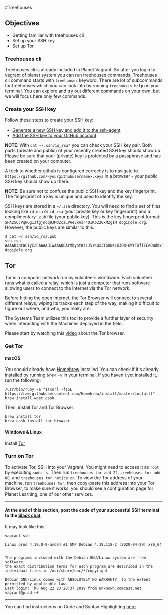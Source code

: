 #Treehouses

## Objectives

* Getting familiar with treehouses cli 
* Set up your SSH key
* Set up Tor

### Treehouses cli

Treehouses cli is already included in Planet Vagrant. So after you login to vagrant of planet system you can run treehouses commands. Treehouses cli command starts with `treehouses` keyword.
There are lot of subcommands for treehouses which you can look into by running
`treehouses help` on your terminal.
You can explore and try out different commands on your own, but we will focus here only few commands.

### Create your SSH key

Follow these steps to create your SSH key:
- [Generate a new SSH key and add it to the ssh-agent](https://help.github.com/en/articles/generating-a-new-ssh-key-and-adding-it-to-the-ssh-agent)  
- [Add the SSH key to your GitHub account](https://help.github.com/en/articles/adding-a-new-ssh-key-to-your-github-account)

**NOTE**: With `cat ~/.ssh/id_rsa*` you can check your SSH key pair. Both parts (private and public) of your recently created SSH key should show up. Please be sure that your (private) key is protected by a passphrase and has been created on your computer.

A trick to whether github is configured correctly is to navigate to `https://github.com/<yourgithubusername>.keys` in a browser - your public SSH key should show up there.

**NOTE**: Be sure not to confuse the public SSH key and the key fingerprint. The fingerprint of a key is unique and used to identify the key. 

SSH keys are stored in a `~/.ssh` directory. You will need to find a set of files looking like `id_dsa` or `id_rsa` (your private key or key fingerprint) and a complimentary `.pub` file (your public key).
This is the key fingerprint format: `SHA256:PqNGgIJfgjnoq9JMd2czLPAevkAzr4OIKb22GxMZg1M dogi@ole.org`.
However, the public keys are similar to this: 
```
$ cat ~/.ssh/id_rsa.pub
ssh-rsa AAAAB3NzaC1yc2EAAAABIwAAAQEArMkyotKz1J5+Kux3ToBNe+X3Qm+6WzTXflEEeOWdmxDZ5f5le7Ujes81ybRnavWSNR2TGr1evigE7vGsxHm2aEeR0YICWR24lPcJ2FUROmEdwn2OjDzh1YcKJDNvlMzXt1x0dNeEkSisHpk6p5RJ7OfCtyD/OjKhGyajbxS/n3RDSMgND46M7AiiaaIzlut3D09Gyhd93t16NTyR9Ej1RRRk8z9of3qLwhC1AqVJpSkuWn9+q111AfljsVZCHHDLw0+j7NIntk5x+yzrl2QQECNEaPpm1Pt4gmLG2nnrNjPAtrjWIfyWfhdSbgk/QscAE2XpCYoSFBW9d8bdIVMfSw== dogi@ole.org
```

## Tor
Tor is a computer network run by volunteers worldwide. Each volunteer runs what is called a relay, which is just a computer that runs software allowing users to connect to the Internet via the Tor network.

Before hitting the open Internet, the Tor Browser will connect to several different relays, wiping its tracks each step of the way, making it difficult to figure out where, and who, you really are.

The Systems Team utilizes this tool to provide a further layer of security when interacting with the Machines deployed in the field.

Please start by watching this [video](https://www.youtube.com/watch?v=6czcc1gZ7Ak) about the Tor browser.

### Get Tor

#### macOS

You should already have [Homebrew](https://brew.sh) installed.  You can check if it's already installed by running `brew -v` in your terminal.  If you haven't yet installed it, run the following:
```
/usr/bin/ruby -e "$(curl -fsSL https://raw.githubusercontent.com/Homebrew/install/master/install)"
brew install wget cask
```

Then, install Tor and Tor Browser:
```
brew install tor
brew cask install tor-browser
```

#### Windows & Linux

Install [Tor](https://www.torproject.org/download/)


### Turn on Tor

To activate Tor, SSH into your Vagrant. You might need to access it as `root` by executing `sudo -s`. Then run `treehouses tor add 22`, `treehouses tor add 80`, and `treehouses tor notice on`.  To view the Tor address of your machine, run `treehouses tor`, then copy-paste this address into your Tor Browser, to make sure it works; you should see a configuration page for Planet Learning, one of our other services.

---
#### At the end of this section, post the code of your successful SSH terminal to the [Slack chat](http://slack.ole.org)

It may look like this:
```
vagrant ssh

Linux prod 4.19.0-9-amd64 #1 SMP Debian 4.19.118-2 (2020-04-29) x86_64


The programs included with the Debian GNU/Linux system are free software;                                                                                                                                                         
the exact distribution terms for each program are described in the                                                                                                                                                                
individual files in /usr/share/doc/*/copyright.                                                                                                                                                                                   

Debian GNU/Linux comes with ABSOLUTELY NO WARRANTY, to the extent
permitted by applicable law.
Last login: Thu Aug 22 23:20:37 2019 from unknown.comcast.net
vagrant@prod:~#
```

---

You can find instructions on Code and Syntax Highlighting [here](https://github.com/adam-p/markdown-here/wiki/Markdown-Cheatsheet#code-and-syntax-highlighting)

